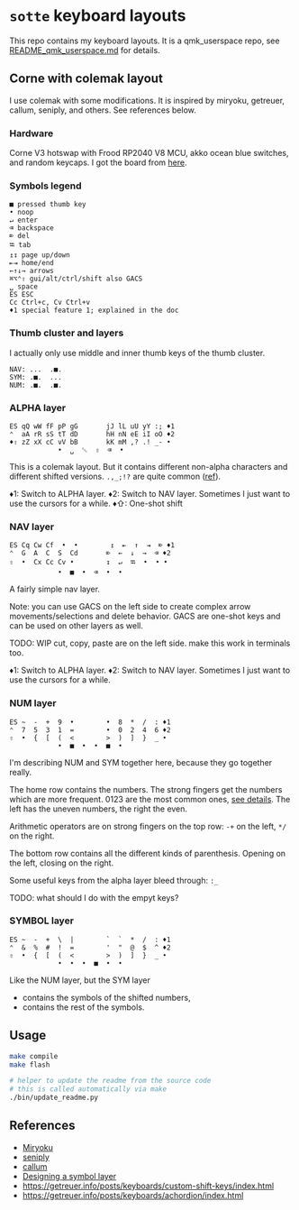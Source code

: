 # `sotte` keyboard layouts

This repo contains my keyboard layouts.
It is a qmk_userspace repo, see [README_qmk_userspace.md](README_qmk_userspace.md) for details.

## Corne with colemak layout

I use colemak with some modifications.
It is inspired by miryoku, getreuer, callum, seniply, and others.
See references below.

### Hardware

Corne V3 hotswap with Frood RP2040 V8 MCU, akko ocean blue switches, and random keycaps.
I got the board from [here](https://42keebs.eu/shop/kits/pro-micro-based/corne-cherry-v3-hotswap-split-ergo-40-kit/).

<!-- REPLACE_MARKER_START -->
### Symbols legend

```text
■ pressed thumb key
• noop
↵ enter
⌫ backspace
⌦ del
⭾ tab
↥↧ page up/down
⇤⇥ home/end
←↑↓→ arrows
⌘⌥⌃⇧ gui/alt/ctrl/shift also GACS
␣ space
ES ESC
Cc Ctrl+c, Cv Ctrl+v
♦1 special feature 1; explained in the doc
```

### Thumb cluster and layers

I actually only use middle and inner thumb keys of the thumb cluster.

```text
NAV: ...  .■.
SYM: .■.  ...
NUM: .■.  .■.
```

### ALPHA layer

```text
ES qQ wW fF pP gG       jJ lL uU yY :; ♦1
⌃  aA rR sS tT dD       hH nN eE iI oO ♦2
♦⇧ zZ xX cC vV bB       kK mM ,? .! _- •
            •  ␣  ␛  ⇧  ⌫  •
```

This is a colemak layout.
But it contains different non-alpha characters and different shifted versions.
`.,_;!?` are quite common ([ref](https://getreuer.info/posts/keyboards/symbol-layer/index.html#symbol-character-frequencies)).

♦1: Switch to ALPHA layer.
♦2: Switch to NAV layer. Sometimes I just want to use the cursors for a while.
♦⇧: One-shot shift

### NAV layer

```text
ES Cq Cw Cf  •  •        ↥  ⇤  ↑  ⇥  ⌦ ♦1
⌃  G  A  C  S  Cd       ⌦  ←  ↓  →  ⌫ ♦2
⇧  •  Cx Cc Cv •        ↧  ↵  ⭾  •  • •
            •  ■  •  ⌫  •  •
```

A fairly simple nav layer.

Note: you can use GACS on the left side to create complex arrow movements/selections
and delete behavior.
GACS are one-shot keys and can be used on other layers as well.

TODO: WIP cut, copy, paste are on the left side. make this work in terminals too.

♦1: Switch to ALPHA layer.
♦2: Switch to NAV layer. Sometimes I just want to use the cursors for a while.

### NUM layer

```text
ES ~  -  +  9  •        •  8  *  /  : ♦1
⌃  7  5  3  1  =        •  0  2  4  6 ♦2
⇧  •  {  [  (  <        >  )  ]  }  _ •
            •  ■  •  •  ■  •
```

I'm describing NUM and SYM together here, because they go together really.

The home row contains the numbers.
The strong fingers get the numbers which are more frequent.
0123 are the most common ones,
[see details](https://getreuer.info/posts/keyboards/symbol-layer/index.html#my-symbol-layer).
The left has the uneven numbers, the right the even.

Arithmetic operators are on strong fingers on the top row:
`-+` on the left, `*/` on the right.

The bottom row contains all the different kinds of parenthesis.
Opening on the left, closing on the right.

Some useful keys from the alpha layer bleed through: `:_`

TODO: what should I do with the empyt keys?

### SYMBOL layer

```text
ES ~  -  +  \  |        `  `  *  /  : ♦1
⌃  &  %  #  !  =        '  "  @  $  ^ ♦2
⇧  •  {  [  (  <        >  )  ]  }  _ •
            •  •  •  ■  •  •
```

Like the NUM layer, but the SYM layer

- contains the symbols of the shifted numbers,
- contains the rest of the symbols.
<!-- REPLACE_MARKER_END -->

## Usage

```bash
make compile
make flash

# helper to update the readme from the source code
# this is called automatically via make
./bin/update_readme.py
```

## References

- [Miryoku](https://github.com/manna-harbour/miryoku)
- [seniply](https://stevep99.github.io/seniply/)
- [callum](https://keymapdb.com/keymaps/callum_oakley/)
- [Designing a symbol layer](https://getreuer.info/posts/keyboards/symbol-layer/index.html)
- https://getreuer.info/posts/keyboards/custom-shift-keys/index.html
- https://getreuer.info/posts/keyboards/achordion/index.html